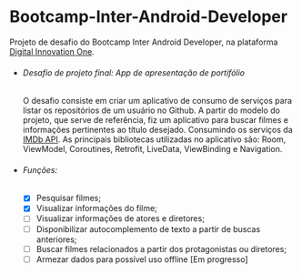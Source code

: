 # Bootcamp-Inter-Android-Developer
Projeto de desafio do Bootcamp Inter Android Developer, na plataforma [Digital Innovation One](https://web.digitalinnovation.one/).

* ###### Desafio de projeto final: App de apresentação de portifólio
    O desafio consiste em criar um aplicativo de consumo de serviços para listar os repositórios de um usuário no Github. A partir do modelo do projeto, que serve de referência, fiz um aplicativo para buscar filmes e informações pertinentes ao título desejado. Consumindo os serviços da [IMDb API](https://imdb-api.com). As principais bibliotecas utilizadas no aplicativo são: Room, ViewModel, Coroutines, Retrofit, LiveData, ViewBinding e Navigation.
    
* ###### Funções:
    - [x] Pesquisar filmes;
    - [x] Visualizar informações do filme;
    - [ ] Visualizar informações de atores e diretores;
    - [ ] Disponibilizar autocomplemento de texto a partir de buscas anteriores;
    - [ ] Buscar filmes relacionados a partir dos protagonistas ou diretores;
    - [ ] Armezar dados para possível uso offline [Em progresso]
